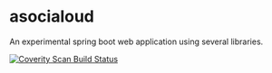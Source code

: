# asocialoud
An experimental spring boot web application using several libraries.


<a href="https://scan.coverity.com/projects/asyard-asocialoud">
  <img alt="Coverity Scan Build Status"
       src="https://scan.coverity.com/projects/17674/badge.svg"/>
</a>
